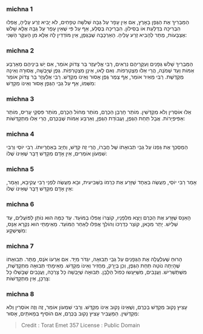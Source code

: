 
### michna 1
הַמַּבְרִיךְ אֶת הַגֶּפֶן בָּאָרֶץ, אִם אֵין עָפָר עַל גַּבָּהּ שְׁלֹשָׁה טְפָחִים, לֹא יָבִיא זֶרַע עָלֶיהָ, אֲפִלּוּ הִבְרִיכָהּ בִּדְלַעַת אוֹ בְסִילוֹן. הִבְרִיכָהּ בְּסֶלַע, אַף עַל פִּי שֶׁאֵין עָפָר עַל גַּבָּהּ אֶלָּא שָׁלֹשׁ אֶצְבָּעוֹת, מֻתָּר לְהָבִיא זֶרַע עָלֶיהָ. הָאַרְכֻּבָּה שֶׁבַּגֶּפֶן, אֵין מוֹדְדִין לָהּ אֶלָּא מִן הָעִקָּר הַשֵּׁנִי:

### michna 2
הַמַּבְרִיךְ שָׁלֹשׁ גְּפָנִים וְעִקָּרֵיהֶם נִרְאִים, רַבִּי אֱלִיעֶזֶר בַּר צָדוֹק אוֹמֵר, אִם יֵשׁ בֵּינֵיהֶם מֵאַרְבַּע אַמּוֹת וְעַד שְׁמֹנֶה, הֲרֵי אֵלּוּ מִצְטָרְפוֹת. וְאִם לָאו, אֵינָן מִצְטָרְפוֹת. גֶּפֶן שֶׁיָּבְשָׁה, אֲסוּרָה וְאֵינָהּ מְקַדֶּשֶׁת. רַבִּי מֵאִיר אוֹמֵר, אַף צֶמֶר גֶּפֶן אָסוּר וְאֵינוֹ מְקַדֵּשׁ. רַבִּי אֶלְעָזָר בַּר צָדוֹק אוֹמֵר מִשְּׁמוֹ, אַף עַל גַּבֵּי הַגֶּפֶן אָסוּר וְאֵינוֹ מְקַדֵּשׁ:

### michna 3
אֵלּוּ אוֹסְרִין וְלֹא מְקַדְּשִׁין. מוֹתַר חָרְבַּן הַכֶּרֶם, מוֹתַר מְחוֹל הַכֶּרֶם, מוֹתַר פִּסְקֵי עָרִיס, מוֹתַר אַפִּיפְיָרוֹת. אֲבָל תַּחַת הַגֶּפֶן, וַעֲבוֹדַת הַגֶּפֶן, וְאַרְבַּע אַמּוֹת שֶׁבַּכֶּרֶם, הֲרֵי אֵלּוּ מִתְקַדְּשׁוֹת:

### michna 4
הַמְסַכֵּךְ אֶת גַּפְנוֹ עַל גַּבֵּי תְבוּאָתוֹ שֶׁל חֲבֵרוֹ, הֲרֵי זֶה קִדֵּשׁ, וְחַיָּב בְּאַחֲרָיוּתוֹ. רַבִּי יוֹסֵי וְרַבִּי שִׁמְעוֹן אוֹמְרִים, אֵין אָדָם מְקַדֵּשׁ דָּבָר שֶׁאֵינוֹ שֶׁלּוֹ:

### michna 5
אָמַר רַבִּי יוֹסֵי, מַעֲשֶׂה בְּאֶחָד שֶׁזָּרַע אֶת כַּרְמוֹ בַּשְּׁבִיעִית, וּבָא מַעֲשֶׂה לִפְנֵי רַבִּי עֲקִיבָא, וְאָמַר, אֵין אָדָם מְקַדֵּשׁ דָּבָר שֶׁאֵינוֹ שֶׁלּוֹ:

### michna 6
הָאַנָּס שֶׁזָּרַע אֶת הַכֶּרֶם וְיָצָא מִלְּפָנָיו, קוֹצְרוֹ אֲפִלּוּ בַמּוֹעֵד. עַד כַּמָּה הוּא נוֹתֵן לַפּוֹעֲלִים, עַד שְׁלִישׁ. יָתֵר מִכָּאן, קוֹצֵר כְּדַרְכּוֹ וְהוֹלֵךְ אֲפִלּוּ לְאַחַר הַמּוֹעֵד. מֵאֵימָתַי הוּא נִקְרָא אַנָּס, מִשֶּׁיִּשְׁקָע:

### michna 7
הָרוּחַ שֶׁעִלְעֲלָה אֶת הַגְּפָנִים עַל גַּבֵּי תְבוּאָה, יִגְדֹּר מִיָּד. אִם אֵרְעוֹ אֹנֶס, מֻתָּר. תְּבוּאָתוֹ שֶׁהָיְתָה נוֹטָה תַּחַת הַגֶּפֶן, וְכֵן בְּיָרָק, מַחֲזִיר וְאֵינוֹ מְקַדֵּשׁ. מֵאֵימָתַי תְּבוּאָה מִתְקַדֶּשֶׁת, מִשֶּׁתַּשְׁרִישׁ. וַעֲנָבִים, מִשֶּׁיֵּעָשׂוּ כְּפוֹל הַלָּבָן. תְּבוּאָה שֶׁיָּבְשָׁה כָּל צָרְכָּהּ, וַעֲנָבִים שֶׁבָּשְׁלוּ כָּל צָרְכָּן, אֵין מִתְקַדְּשׁוֹת:

### michna 8
עָצִיץ נָקוּב מְקַדֵּשׁ בַּכֶּרֶם, וְשֶׁאֵינוֹ נָקוּב אֵינוֹ מְקַדֵּשׁ. וְרַבִּי שִׁמְעוֹן אוֹמֵר, זֶה וְזֶה אוֹסְרִין וְלֹא מְקַדְּשִׁין. הַמַּעֲבִיר עָצִיץ נָקוּב בַּכֶּרֶם, אִם הוֹסִיף בְּמָאתַיִם, אָסוּר:

>Credit : Torat Emet 357
>License : Public Domain 